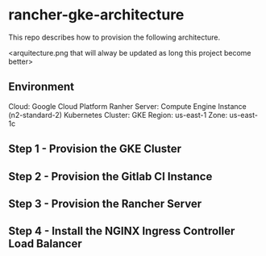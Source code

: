 # rancher-gke-architecture

This repo describes how to provision the following architecture.

<arquitecture.png that will alway be updated as long this project become better>

## Environment

Cloud: Google Cloud Platform
Ranher Server: Compute Engine Instance (n2-standard-2)
Kubernetes Cluster: GKE
Region: us-east-1
Zone: us-east-1c

## Step 1 - Provision the GKE Cluster

## Step 2 - Provision the Gitlab CI Instance

## Step 3 - Provision the Rancher Server

## Step 4 - Install the NGINX Ingress Controller Load Balancer
